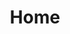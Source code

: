 ---
layout: home

title: Home

head:
  - - meta
    - name: description
      content: Flutter Crisp Chat is a Flutter plugin package for integrating Crisp Chat natively on Android & iOS. It provides an easy-to-use interface for customer communication and support.

  - - meta
    - name: keywords
      content: "flutter crisp chat, crisp chat flutter, crisp chat dart, crisp chat package, crisp chat example, crisp chat tutorial, crisp chat documentation, crisp chat docs, crisp chat github, crisp chat pub.dev, crisp chat pub, crisp chat pub.dev package, crisp chat pub package, crisp chat pub.dev flutter, crisp chat pub flutter, crisp chat pub.dev dart, crisp chat pub dart, crisp chat pub.dev package flutter, crisp chat pub package flutter, crisp chat pub.dev package dart, crisp chat pub package dart, crisp chat pub.dev"

hero:
  name: Flutter Crisp Chat
  text: Enhance Customer Communication
  image:
    src: '/graphics/logo.png'
    alt: Flutter Crisp Chat
  actions:
    - theme: brand
      text: Get Started
      link: getting_started/overview.md
    - theme: alt
      text: Package GitHub
      link: https://github.com/alamin-karno/flutter-crisp-chat
    - theme: alt
      text: Doc GitHub
      link: https://github.com/alamin-karno/flutter-crisp-chat

features:
  - icon: 
      src: /graphics/badge.png
      alt: 'feature icon'
    title: Easy Integration

  - icon:
      src: /graphics/badge.png
      alt: 'feature icon'
    title: Cross-Platform Support

  - icon: 
      src: /graphics/badge.png
      alt: 'feature icon'
    title: Customizable

  - icon: 
      src: /graphics/badge.png
      alt: 'feature icon'
    title: Notifications

  - icon:
      src: /graphics/badge.png
      alt: 'feature icon'
    title: Documentation

  - icon: 
      src: /graphics/badge.png
      alt: 'feature icon'
    title: Community Support

sidebar:
  - title: Getting Started
    items:
      - text: Overview
        link: getting_started/overview.md
      - text: About
        link: getting_started/about.md
      - text: Benchmark
        link: getting_started/benchmark.md
      - text: Install
        link: getting_started/install.md
      - text: Uninstall
        link: getting_started/uninstall.md

  - title: Core Features
    items:
      - text: Initialize
        link: functionality/initialize.md
      - text: Send Message
        link: functionality/send_message.md
      - text: Receive Message
        link: functionality/receive_message.md
      - text: Customizations
        link: functionality/customizations.md
      - text: Notifications
        link: functionality/notifications.md
      - text: User Management
        link: functionality/user_management.md

  - title: Advanced Features
    items:
      - text: Multi-Language Support
        link: functionality/multi_language_support.md
      - text: Offline Mode
        link: functionality/offline_mode.md
      - text: Chat History
        link: functionality/chat_history.md
      - text: Analytics Integration
        link: functionality/analytics_integration.md
      - text: Custom Events
        link: functionality/custom_events.md

  - title: Troubleshooting
    items:
      - text: Common Issues
        link: troubleshooting/common_issues.md
      - text: Debugging
        link: troubleshooting/debugging.md
      - text: Error Handling
        link: troubleshooting/error_handling.md

  - title: References
    items:
      - text: API Documentation
        link: reference/api_documentation.md
      - text: Examples
        link: reference/examples.md
      - text: FAQ
        link: reference/faq.md
      - text: Changelog
        link: reference/changelog.md
---